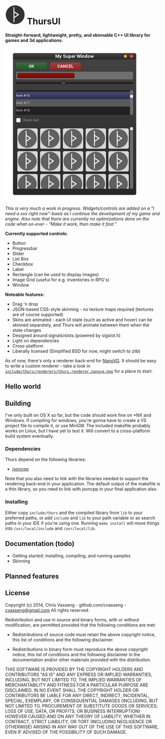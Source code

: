 ![Logo](bin/logo.png) ThursUI 
=======



**Straight-forward, lightweight, pretty, and skinnable C++ UI library for games and 3d applications.**

![Screenshot](screenshot.png)

*This is very much a work in progress. Widgets/controls are added on a "I need a xxx right now"-basis as I continue the development of my game and engine. Also note that there are currently no optimizations done on the code what-so-ever - "Make it work, then make it fast."* 

**Currently supported controls:**
  * Button
  * Progressbar
  * Slider
  * List Box
  * Checkbox
  * Label
  * Rectangle (can be used to display images)
  * Image Grid (useful for e.g. inventories in RPG's)
  * Window

**Noteable features:**
  * Drag 'n drop
  * JSON-based CSS-style skinning - no texture maps required (textures are of course supported)
  * Skins are animated - each UI state (such as active and hover) can be skinned separately, and Thurs will animate between them when the state changes
  * Designed around signals/slots (powered by sigslot.h)
  * Light on dependencies
  * Cross-platform
  * Liberally licensed (Simplified BSD for now, might switch to zlib) 

As of now, there's only a renderer back-end for [NanoVG](https://github.com/memononen/nanovg). It should be easy to write a custom renderer - take a look in [`include/thurs/renderers/thurs.renderer.nanovg.hpp`](include/thurs/renderers/thurs.renderer.nanovg.hpp) for a place to start. 

<insert gif here>

## Hello world

## Building

I've only built on OS X so far, but the code should work fine on *NX and Windows. If compiling for windows, you're gonna have to create a VS project file to compile it, or use MinGW. The included makefile probably works on Linux, but I have yet to test it. Will convert to a cross-platform build system eventually.

### Dependencies

Thurs depend on the following libraries:
  * [jsoncpp](https://github.com/open-source-parsers/jsoncpp)

Note that you also need to link with the libraries needed to support the rendering back-end in your application. The default output of the makefile is a thin library, so you need to link with jsoncpp in your final application also.

### Installing
Either copy `include/thurs` and the compiled library from `lib` to your preferred paths, or add `include` and `lib` to your path variable or as search paths in your IDE if you're using one. Running `make install` will move things into `/usr/local/include` and `/usr/local/lib`.

## Documentation (todo)
  
  * Getting started: installing, compiling, and running samples
  * Skinning

## Planned features


## License

Copyright (c) 2014, Chris Vasseng - github.com/cvasseng - cvasseng@gmail.com
All rights reserved.

Redistribution and use in source and binary forms, with or without
modification, are permitted provided that the following conditions are met:

* Redistributions of source code must retain the above copyright notice, this
  list of conditions and the following disclaimer.

* Redistributions in binary form must reproduce the above copyright notice,
  this list of conditions and the following disclaimer in the documentation
  and/or other materials provided with the distribution.

THIS SOFTWARE IS PROVIDED BY THE COPYRIGHT HOLDERS AND CONTRIBUTORS "AS IS"
AND ANY EXPRESS OR IMPLIED WARRANTIES, INCLUDING, BUT NOT LIMITED TO, THE
IMPLIED WARRANTIES OF MERCHANTABILITY AND FITNESS FOR A PARTICULAR PURPOSE ARE
DISCLAIMED. IN NO EVENT SHALL THE COPYRIGHT HOLDER OR CONTRIBUTORS BE LIABLE
FOR ANY DIRECT, INDIRECT, INCIDENTAL, SPECIAL, EXEMPLARY, OR CONSEQUENTIAL
DAMAGES (INCLUDING, BUT NOT LIMITED TO, PROCUREMENT OF SUBSTITUTE GOODS OR
SERVICES; LOSS OF USE, DATA, OR PROFITS; OR BUSINESS INTERRUPTION) HOWEVER
CAUSED AND ON ANY THEORY OF LIABILITY, WHETHER IN CONTRACT, STRICT LIABILITY,
OR TORT (INCLUDING NEGLIGENCE OR OTHERWISE) ARISING IN ANY WAY OUT OF THE USE
OF THIS SOFTWARE, EVEN IF ADVISED OF THE POSSIBILITY OF SUCH DAMAGE.
